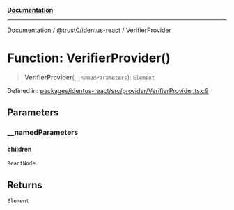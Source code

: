 [**Documentation**](../../../README.md)

***

[Documentation](../../../README.md) / [@trust0/identus-react](../README.md) / VerifierProvider

# Function: VerifierProvider()

> **VerifierProvider**(`__namedParameters`): `Element`

Defined in: [packages/identus-react/src/provider/VerifierProvider.tsx:9](https://github.com/trust0-project/identus/blob/1810b9b48611f873dc00ce7103b781ea933441ae/packages/identus-react/src/provider/VerifierProvider.tsx#L9)

## Parameters

### \_\_namedParameters

#### children

`ReactNode`

## Returns

`Element`
